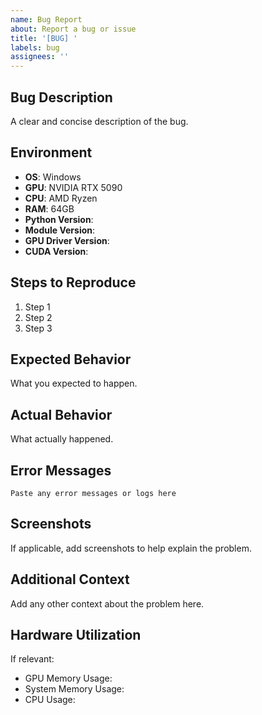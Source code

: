 ```yaml
---
name: Bug Report
about: Report a bug or issue
title: '[BUG] '
labels: bug
assignees: ''
---
```


## Bug Description
A clear and concise description of the bug.

## Environment
- **OS**: Windows
- **GPU**: NVIDIA RTX 5090
- **CPU**: AMD Ryzen
- **RAM**: 64GB
- **Python Version**: 
- **Module Version**: 
- **GPU Driver Version**: 
- **CUDA Version**: 

## Steps to Reproduce
1. Step 1
2. Step 2
3. Step 3

## Expected Behavior
What you expected to happen.

## Actual Behavior
What actually happened.

## Error Messages
```
Paste any error messages or logs here
```

## Screenshots
If applicable, add screenshots to help explain the problem.

## Additional Context
Add any other context about the problem here.

## Hardware Utilization
If relevant:
- GPU Memory Usage: 
- System Memory Usage: 
- CPU Usage: 
